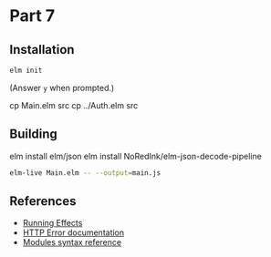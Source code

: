 Part 7
======

## Installation

```bash
elm init
```

(Answer `y` when prompted.)

cp Main.elm src
cp ../Auth.elm src

## Building

elm install elm/json
elm install NoRedInk/elm-json-decode-pipeline

```bash
elm-live Main.elm -- --output=main.js
```

## References

* [Running Effects](http://guide.elm-lang.org/architecture/effects/)
* [HTTP Error documentation](http://package.elm-lang.org/packages/evancz/elm-http/3.0.0/Http#Error)
* [Modules syntax reference](http://elm-lang.org/docs/syntax#modules)
